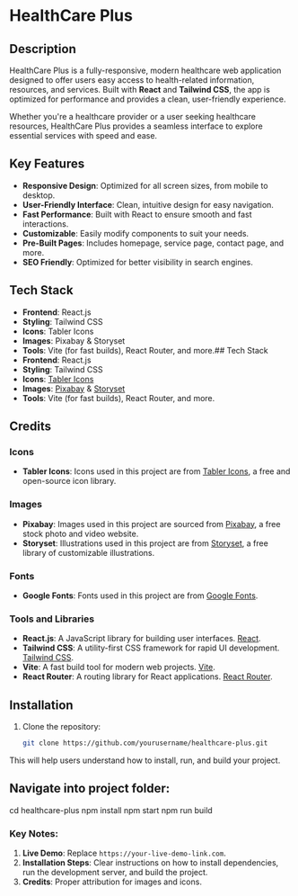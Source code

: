 # HealthCare Plus

## Description
HealthCare Plus is a fully-responsive, modern healthcare web application designed to offer users easy access to health-related information, resources, and services. Built with **React** and **Tailwind CSS**, the app is optimized for performance and provides a clean, user-friendly experience.

Whether you're a healthcare provider or a user seeking healthcare resources, HealthCare Plus provides a seamless interface to explore essential services with speed and ease.

## Key Features
- **Responsive Design**: Optimized for all screen sizes, from mobile to desktop.
- **User-Friendly Interface**: Clean, intuitive design for easy navigation.
- **Fast Performance**: Built with React to ensure smooth and fast interactions.
- **Customizable**: Easily modify components to suit your needs.
- **Pre-Built Pages**: Includes homepage, service page, contact page, and more.
- **SEO Friendly**: Optimized for better visibility in search engines.

## Tech Stack
- **Frontend**: React.js
- **Styling**: Tailwind CSS
- **Icons**: Tabler Icons
- **Images**: Pixabay & Storyset
- **Tools**: Vite (for fast builds), React Router, and more.## Tech Stack
- **Frontend**: React.js
- **Styling**: Tailwind CSS
- **Icons**: [Tabler Icons](https://tabler.io/icons)
- **Images**: [Pixabay](https://pixabay.com/) & [Storyset](https://storyset.com/)
- **Tools**: Vite (for fast builds), React Router, and more.


## Credits
### **Icons**
- **Tabler Icons**: Icons used in this project are from [Tabler Icons](https://tabler-icons.io), a free and open-source icon library.

### **Images**
- **Pixabay**: Images used in this project are sourced from [Pixabay](https://pixabay.com), a free stock photo and video website.
- **Storyset**: Illustrations used in this project are from [Storyset](https://storyset.com), a free library of customizable illustrations.

### **Fonts**
- **Google Fonts**: Fonts used in this project are from [Google Fonts](https://fonts.google.com).

### **Tools and Libraries**
- **React.js**: A JavaScript library for building user interfaces. [React](https://reactjs.org).
- **Tailwind CSS**: A utility-first CSS framework for rapid UI development. [Tailwind CSS](https://tailwindcss.com).
- **Vite**: A fast build tool for modern web projects. [Vite](https://vitejs.dev).
- **React Router**: A routing library for React applications. [React Router](https://reactrouter.com).


## Installation

1. Clone the repository:
   ```bash
   git clone https://github.com/yourusername/healthcare-plus.git


This will help users understand how to install, run, and build your project.

 ## **Navigate into project folder**:
cd healthcare-plus
npm install
npm start
npm run build


   
### **Key Notes:**
1. **Live Demo**: Replace `https://your-live-demo-link.com`.
2. **Installation Steps**: Clear instructions on how to install dependencies, run the development server, and build the project.
3. **Credits**: Proper attribution for images and icons.


